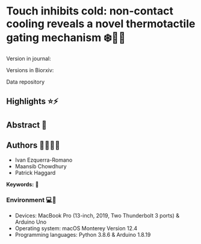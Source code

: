 # Touch inhibits cold: non-contact cooling reveals a novel thermotactile gating mechanism :snowflake::cold_face::call_me_hand:
Version in journal:

Versions in Biorxiv:

Data repository

## Highlights :star::zap:


## Abstract :page_with_curl:

## Authors :man_scientist::woman_scientist:
- Ivan Ezquerra-Romano
- Maansib Chowdhury
- Patrick Haggard

**Keywords:** :key:


### Environment :computer::floppy_disk:
- Devices: MacBook Pro (13-inch, 2019, Two Thunderbolt 3 ports) & Arduino Uno
- Operating system: macOS Monterey Version 12.4
- Programming languages: Python 3.8.6 & Arduino 1.8.19
